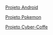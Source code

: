 
<a target="_blank" href="https://kysas1.github.io/Projeto-Android/#">Projeto Android</a>

<a target="_blank" href="https://kysas1.github.io/HTML-CSS/Pokemon-Page desktop">Projeto Pokemon</a>

<a target="_blank" href="https://kysas1.github.io/Landing-page-Cyber-Coffe/index.html">Projeto Cyber-Coffe</a>



